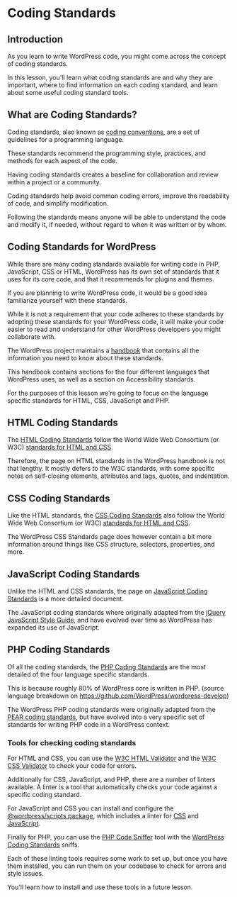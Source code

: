 # Coding Standards

## Introduction

As you learn to write WordPress code, you might come across the concept of coding standards. 

In this lesson, you'll learn what coding standards are and why they are important, where to find information on each coding standard, and learn about some useful coding standard tools.

## What are Coding Standards?

Coding standards, also known as [coding conventions](https://en.wikipedia.org/wiki/Coding_conventions), are a set of guidelines for a programming language.

These standards recommend the programming style, practices, and methods for each aspect of the code.

Having coding standards creates a baseline for collaboration and review within a project or a community.

Coding standards help avoid common coding errors, improve the readability of code, and simplify modification.

Following the standards means anyone will be able to understand the code and modify it, if needed, without regard to when it was written or by whom.

## Coding Standards for WordPress

While there are many coding standards available for writing code in PHP, JavaScript, CSS or HTML, WordPress has its own set of standards that it uses for its core code, and that it recommends for plugins and themes. 

If you are planning to write WordPress code, it would be a good idea familiarize yourself with these standards.

While it is not a requirement that your code adheres to these standards by adopting these standards for your WordPress code, it will make your code easier to read and understand for other WordPress developers you might collaborate with.

The WordPress project maintains a [handbook](https://developer.wordpress.org/coding-standards/) that contains all the information you need to know about these standards.

This handbook contains sections for the four different languages that WordPress uses, as well as a section on Accessibility standards. 

For the purposes of this lesson we're going to focus on the language specific standards for HTML, CSS, JavaScript and PHP.

## HTML Coding Standards

The [HTML Coding Standards](https://developer.wordpress.org/coding-standards/wordpress-coding-standards/html/) follow the World Wide Web Consortium (or W3C) [standards for HTML and CSS](https://www.w3.org/standards/webdesign/htmlcss).

Therefore, the page on HTML standards in the WordPress handbook is not that lengthy. It mostly defers to the W3C standards, with some specific notes on self-closing elements, attributes and tags, quotes, and indentation.

## CSS Coding Standards

Like the HTML standards, the [CSS Coding Standards](https://developer.wordpress.org/coding-standards/wordpress-coding-standards/css/) also follow the World Wide Web Consortium (or W3C) [standards for HTML and CSS](https://www.w3.org/standards/webdesign/htmlcss).

The WordPress CSS Standards page does however contain a bit more information around things like CSS structure, selectors, properties, and more.

## JavaScript Coding Standards

Unlike the HTML and CSS standards, the page on [JavaScript Coding Standards](https://developer.wordpress.org/coding-standards/wordpress-coding-standards/javascript/) is a more detailed document.

The JavaScript coding standards where originally adapted from the [jQuery JavaScript Style Guide](https://contribute.jquery.org/style-guide/js/), and have evolved over time as WordPress has expanded its use of JavaScript.

## PHP Coding Standards

Of all the coding standards, the [PHP Coding Standards](https://developer.wordpress.org/coding-standards/wordpress-coding-standards/php/) are the most detailed of the four language specific standards.

This is because roughly 80% of WordPress core is written in PHP. (source language breakdown on https://github.com/WordPress/wordpress-develop)

The WordPress PHP coding standards were originally adapted from the [PEAR coding standards](https://pear.php.net/manual/en/standards.php), but have evolved into a very specific set of standards for writing PHP code in a WordPress context.

### Tools for checking coding standards

For HTML and CSS, you can use the [W3C HTML Validator](https://validator.w3.org/) and the [W3C CSS Validator](https://jigsaw.w3.org/css-validator/) to check your code for errors.

Additionally for CSS, JavaScript, and PHP, there are a number of linters available. A linter is a tool that automatically checks your code against a specific coding standard.

For JavaScript and CSS you can install and configure the [@wordpress/scripts package](https://developer.wordpress.org/block-editor/reference-guides/packages/packages-scripts/), which includes a linter for [CSS](https://developer.wordpress.org/block-editor/reference-guides/packages/packages-scripts/#lint-style) and [JavaScript](https://developer.wordpress.org/block-editor/reference-guides/packages/packages-scripts/#lint-js).

Finally for PHP, you can use the [PHP Code Sniffer](https://github.com/squizlabs/PHP_CodeSniffer) tool with the [WordPress Coding Standards](https://github.com/WordPress/WordPress-Coding-Standards) sniffs.

Each of these linting tools requires some work to set up, but once you have them installed, you can run them on your codebase to check for errors and style issues.

You'll learn how to install and use these tools in a future lesson.

